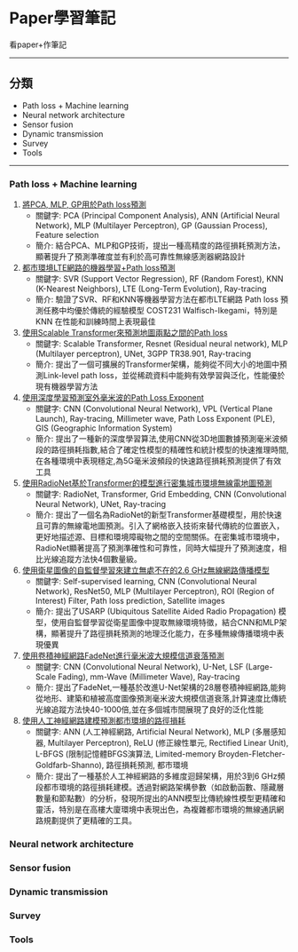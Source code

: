 # Paper學習筆記
看paper+作筆記

---
## 分類
- Path loss + Machine learning
- Neural network architecture
- Sensor fusion 
- Dynamic transmission
- Survey
- Tools

---
### Path loss + Machine learning
 1. [將PCA, MLP, GP用於Path loss預測](/Path_Loss_Prediction/Path_Loss_Prediction_Based_on_Machine_Learning_Techniques_Principal_Component_Analysis_Artificial_Neural_Network_and_Gaussian_Process/README.md)
    * 關鍵字: PCA (Principal Component Analysis), ANN (Artificial Neural Network), MLP (Multilayer Perceptron), GP (Gaussian Process), Feature selection 
    * 簡介: 結合PCA、MLP和GP技術，提出一種高精度的路徑損耗預測方法，顯著提升了預測準確度並有利於高可靠性無線感測器網路設計
 2. [都市環境LTE網路的機器學習+Path loss預測](/Path_Loss_Prediction/Machine_Learning-Based_Methods_for_Path_Loss_Prediction_in_Urban_Environment_for_LTE_Networks/README.md)
    * 關鍵字: SVR (Support Vector Regression), RF (Random Forest), KNN (K-Nearest Neighbors), LTE (Long-Term Evolution), Ray-tracing
    * 簡介: 驗證了SVR、RF和KNN等機器學習方法在都市LTE網路 Path loss 預測任務中均優於傳統的經驗模型 COST231 Walfisch-Ikegami，特別是 KNN 在性能和訓練時間上表現最佳
 3. [使用Scalable Transformer來預測地圖兩點之間的Path loss](/Path_Loss_Prediction/Transformer-Based_Neural_Surrogate_for_Link-Level_Path_Loss_Prediction_from_Variable-Sized_Maps/README.md)
    * 關鍵字: Scalable Transformer, Resnet (Residual neural network), MLP (Multilayer perceptron), UNet, 3GPP TR38.901, Ray-tracing
    * 簡介: 提出了一個可擴展的Transformer架構，能夠從不同大小的地圖中預測Link-level path loss，並從稀疏資料中能夠有效學習與泛化，性能優於現有機器學習方法
 4. [使用深度學習預測室外毫米波的Path Loss Exponent](/Path_Loss_Prediction/Path_Loss_Exponent_Prediction_for_Outdoor_Millimeter_Wave_Channels_through_Deep_Learning/README.md)
    * 關鍵字: CNN (Convolutional Neural Network), VPL (Vertical Plane Launch), Ray-tracing, Millimeter wave, Path Loss Exponent (PLE), GIS (Geographic Information System)
    * 簡介: 提出了一種新的深度學習算法,使用CNN從3D地圖數據預測毫米波頻段的路徑損耗指數,結合了確定性模型的精確性和統計模型的快速推理時間,在各種環境中表現穩定,為5G毫米波頻段的快速路徑損耗預測提供了有效工具
 5. [使用RadioNet基於Transformer的模型進行密集城市環境無線電地圖預測](/Path_Loss_Prediction/radionet/README.md)
    * 關鍵字: RadioNet, Transformer, Grid Embedding, CNN (Convolutional Neural Network), UNet, Ray-tracing
    * 簡介: 提出了一個名為RadioNet的新型Transformer基礎模型，用於快速且可靠的無線電地圖預測。引入了網格嵌入技術來替代傳統的位置嵌入，更好地描述源、目標和環境障礙物之間的空間關係。在密集城市環境中，RadioNet顯著提高了預測準確性和可靠性，同時大幅提升了預測速度，相比光線追蹤方法快4個數量級。
 6. [使用衛星圖像的自監督學習來建立無處不在的2.6 GHz無線網路傳播模型](/Path_Loss_Prediction/2.6_GHz_Radio_Propagation_Model_for_Wireless_Networks_Using_Self-Supervised_Learning/README.md)
    * 關鍵字: Self-supervised learning, CNN (Convolutional Neural Network), ResNet50, MLP (Multilayer Perceptron), ROI (Region of Interest) Filter, Path loss prediction, Satellite images
    * 簡介: 提出了USARP (Ubiquitous Satellite Aided Radio Propagation) 模型，使用自監督學習從衛星圖像中提取無線環境特徵，結合CNN和MLP架構，顯著提升了路徑損耗預測的地理泛化能力，在多種無線傳播環境中表現優異
 7. [使用卷積神經網路FadeNet進行毫米波大規模信道衰落預測](/Path_Loss_Prediction/FadeNet_Deep_Learning-Based_mm-Wave_Large-Scale_Channel_Fading_Prediction_and_its_Applications/README.md)
    * 關鍵字: CNN (Convolutional Neural Network), U-Net, LSF (Large-Scale Fading), mm-Wave (Millimeter Wave), Ray-tracing
    * 簡介: 提出了FadeNet,一種基於改進U-Net架構的28層卷積神經網路,能夠從地形、建築和植被高度圖像預測毫米波大規模信道衰落,計算速度比傳統光線追蹤方法快40-1000倍,並在多個城市間展現了良好的泛化性能
 8. [使用人工神經網路建模預測都市環境的路徑損耗](/Path_Loss_Prediction/Artificial_Neural_Network_Modeling_for_Path_Loss/README.md)
    * 關鍵字: ANN (人工神經網路, Artificial Neural Network), MLP (多層感知器, Multilayer Perceptron), ReLU (修正線性單元, Rectified Linear Unit), L-BFGS (限制記憶體BFGS演算法, Limited-memory Broyden-Fletcher-Goldfarb-Shanno), 路徑損耗預測, 都市環境
    * 簡介: 提出了一種基於人工神經網路的多維度迴歸架構，用於3到6 GHz頻段都市環境的路徑損耗建模。透過對網路架構參數（如啟動函數、隱藏層數量和節點數）的分析，發現所提出的ANN模型比傳統線性模型更精確和靈活，特別是在高樓大廈環境中表現出色，為複雜都市環境的無線通訊網路規劃提供了更精確的工具。
### Neural network architecture
### Sensor fusion 
### Dynamic transmission
### Survey
### Tools
